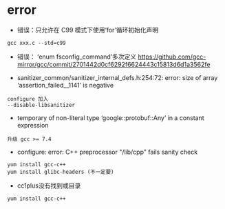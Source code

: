 # error

- 错误：只允许在 C99 模式下使用‘for’循环初始化声明
```shell
gcc xxx.c --std=c99
```

- 错误： ‘enum fsconfig_command’多次定义
https://github.com/gcc-mirror/gcc/commit/2701442d0cf6292f6624443c15813d6d1a3562fe

- sanitizer_common/sanitizer_internal_defs.h:254:72: error: size of array ‘assertion_failed__1141’ is negative
```shell
configure 加入
--disable-libsanitizer

```

- temporary of non-literal type ‘google::protobuf::Any’ in a constant expression
```shell
升级 gcc >= 7.4
```

- configure: error: C++ preprocessor "/lib/cpp" fails sanity check
```shell
yum install gcc-c++
yum install glibc-headers (不一定要)
```

- cc1plus没有找到或目录
```shell
yum install gcc-c++
```
